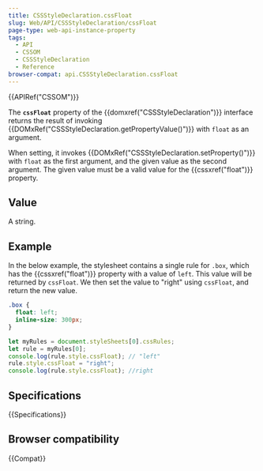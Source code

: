 ```yaml
---
title: CSSStyleDeclaration.cssFloat
slug: Web/API/CSSStyleDeclaration/cssFloat
page-type: web-api-instance-property
tags:
  - API
  - CSSOM
  - CSSStyleDeclaration
  - Reference
browser-compat: api.CSSStyleDeclaration.cssFloat
---
```

{{APIRef("CSSOM")}}

The **`cssFloat`** property of the {{domxref("CSSStyleDeclaration")}} interface returns the result of invoking {{DOMxRef("CSSStyleDeclaration.getPropertyValue()")}} with `float` as an argument.

When setting, it invokes {{DOMxRef("CSSStyleDeclaration.setProperty()")}} with `float` as the first argument, and the given value as the second argument. The given value must be a valid value for the {{cssxref("float")}} property.

## Value

A string.

## Example

In the below example, the stylesheet contains a single rule for `.box`, which has the {{cssxref("float")}} property with a value of `left`. This value will be returned by `cssFloat`. We then set the value to "right" using `cssFloat`, and return the new value.

```css
.box {
  float: left;
  inline-size: 300px;
}
```

```js
let myRules = document.styleSheets[0].cssRules;
let rule = myRules[0];
console.log(rule.style.cssFloat); // "left"
rule.style.cssFloat = "right";
console.log(rule.style.cssFloat); //right
```

## Specifications

{{Specifications}}

## Browser compatibility

{{Compat}}
